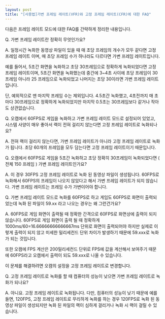 ```yaml
---
layout: post
title: "[사용법]가변 프레임 레이트(VFR)와 고정 프레임 레이트(CFR)에 대한 FAQ"
---
```


다음은 프레임 레이트 모드에 대한 FAQ를 간략하게 정리한 내용입니다.

Q. 가변 프레임 레이트란 정확히 무엇인가요?

A. 일정시간 녹화한 동영상 파일이 있을 때 매 초당 프레임의 개수가 모두 같다면 고정 프레임 레이트 이며, 매 초당 프레임 수가 하나라도
다르다면 가변 프레임 레이트입니다.

예를 들어서, 5초간 화면을 녹화하고 초당 30프레임으로 정확하게 녹화되었다면 고정 프레임 레이트이며, 5초간 화면을 녹화했는데 중간에
3~4초 사이에 초당 프레임이 30프레임 아니라 25 프레임으로 녹화되었고 나머지는 초당 30이라면 가변 프레임 레이트입니다.

단, 예외적으로 맨 마지막 프레임 수는 제외입니다. 4.5초간 녹화했고, 4초전까지 매 초마다 30프레임으로 정확하게 녹화되었지만 마지막
0.5초는 30프레임보다 같거나 작아도 상관없습니다.

Q. 오캠에서 60FPS로 게임을 녹화하고 가변 프레임 레이트 모드로 설정되어 있었고, 시스템 사양이 매우 좋아서 랙이 전혀 걸리지 않는다면
고정 프레임 레이트로 녹화되나요?

A. 전혀 랙이 걸리지 않는다면, 가변 프레임 레이트가 아니라 고정 프레임 레이트로 녹화가 됩니다. 초당 60개의 프레임을 모두 담는다면
고정 프레임 레이트이기 때문입니다.

Q. 오캠에서 60FPS로 게임을 5초간 녹화하고 초당 정확히 30프레임이 녹화되었다면 ( 전체 150 프레임 ) 가변 프레임 레이트인가요?

A. 이 경우 30FPS 고정 프레임 레이트로 녹화 된 동영상 파일이 생성됩니다. 60FPS로 녹화해서 60FPS의 프레임이 나오지 않았다고
해서 가변 프레임 레이트가 되지 않습니다. 가변 프레임 레이트는 프레임 수가 가변이어야 합니다.

Q. 가변 프레임 레이트 모드로 녹화를 60FPS로 하고 게임도 60FPS로 화면이 출력되었는데 녹화 된 파일이 59.xx 라고 나오는
경우는 왜 그런건가요?

A. 60FPS로 게임 화면이 출력될 때 정확한 간격으로 60FPS로 화면상에 출력이 되지 않습니다. 60FPS로 게임 화면이 출력 될 때
정확하게 1000ms/60=16.66666666666667ms 단위로 화면이 출력되어야 하지만 실제로 이렇게 출력이 되지 않고 미세한
밀리세컨드 단위 차이가 발생하기 때문에 59.xxx로 녹화가 되는 것입니다.

또한 오캠에 FPS 계산은 200밀리세컨드 단위로 FPS에 값을 계산해서 보여주기 때문에 60FPS라고 오캠에서 출력이 되도 59.xxx로
나올 수 있습니다.

이 문제를 해결하려면 오캠의 설정을 고정 프레임 레이트로 변경합니다.

Q. 고정 프레임 레이트로 녹화를 할 때 컴퓨터의 성능이 낮으면 가변 프레임 레이트로 녹화가 되나요?

A. 아니요. 고정 프레임 레이트로 녹화됩니다. 다만, 컴퓨터의 성능이 낮기 때문에 예를 들면, 120FPS, 고정 프레임 레이트로 무리하게
녹화를 하는 경우 120FPS로 녹화 된 동영상 파일이 생성되지만 녹화 된 파일의 랙이 심하게 걸리거나 녹화 시 랙이 걸릴 수 있습니다.

